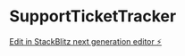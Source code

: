 # SupportTicketTracker

[Edit in StackBlitz next generation editor ⚡️](https://stackblitz.com/~/github.com/HeteromorphicHedgehog/SupportTicketTracker)
